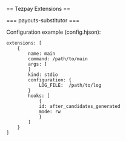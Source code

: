 == Tezpay Extensions ==

=== payouts-substitutor ===

Configuration example (config.hjson):

    extensions: [
        {
            name: main
            command: /path/to/main
            args: [
            ]
            kind: stdio
            configuration: {
                LOG_FILE:  /path/to/log
            }
            hooks: [
                {
                id: after_candidates_generated
                mode: rw
                }
            ]
        }
    ]

